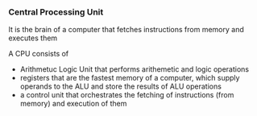 ### Central Processing Unit
It is the brain of a computer that fetches instructions from memory and executes them<br>

A CPU consists of
* Arithmetuc Logic Unit that performs arithemetic and logic operations
* registers that are the fastest memory of a computer, which supply operands to the ALU and store the results of ALU operations
* a control unit that orchestrates the fetching of instructions (from memory) and execution of them
